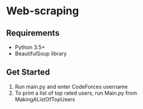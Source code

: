 # Web-scraping

## Requirements
- Python 3.5+
- BeautifulSoup library

## Get Started
1. Run main.py and enter CodeForces username
2. To print a list of top rated users, run Main.py from MakingAListOfTopUsers
